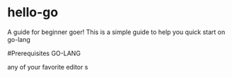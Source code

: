 # hello-go

A guide for beginner goer!
This is a simple guide to help you quick start on go-lang

#Prerequisites
GO-LANG

 any of your favorite editor s

